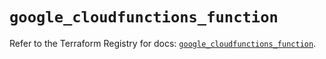 # `google_cloudfunctions_function`

Refer to the Terraform Registry for docs: [`google_cloudfunctions_function`](https://registry.terraform.io/providers/hashicorp/google/6.18.0/docs/resources/cloudfunctions_function).
